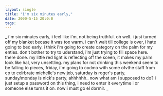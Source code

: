 ```yaml
---
layout: single
title: "i'm six minutes early,"
date: 2000-5-15 20:0:0
tags: 
---
```


_
i'm six minutes early, i feel like i'm, not being truthful. oh well. i just turned off my blanket becase it was too warm. i can't wait till college is over, i hate going to bed early. i think i'm going to create category on the palm for my enties. don't bother to try to uderstand, i'm just trying to fill space here. there done. my little red light is reflecting off the sceen, it makes my palm look like hal, very unsettling. my plans for not drinking this weekend seem to be falling to pieces, friday, i'm going to codmo with some ofvthe staff from cp to celrbrate michelle's new job, saturday is roger's party, sunday/monday is nick's party, ahhhhhh.. now what am i supposed to do? i just setup a password on this thing, i need to enter it everytime i or someone else turns it on. now i must go el dormir.
_

